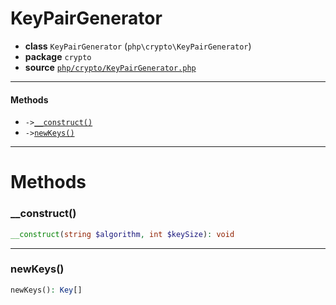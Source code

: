 # KeyPairGenerator

- **class** `KeyPairGenerator` (`php\crypto\KeyPairGenerator`)
- **package** `crypto`
- **source** [`php/crypto/KeyPairGenerator.php`](./src/main/resources/JPHP-INF/sdk/php/crypto/KeyPairGenerator.php)


---

#### Methods

- `->`[`__construct()`](#method-__construct)
- `->`[`newKeys()`](#method-newkeys)

---
# Methods

<a name="method-__construct"></a>

### __construct()
```php
__construct(string $algorithm, int $keySize): void
```

---

<a name="method-newkeys"></a>

### newKeys()
```php
newKeys(): Key[]
```